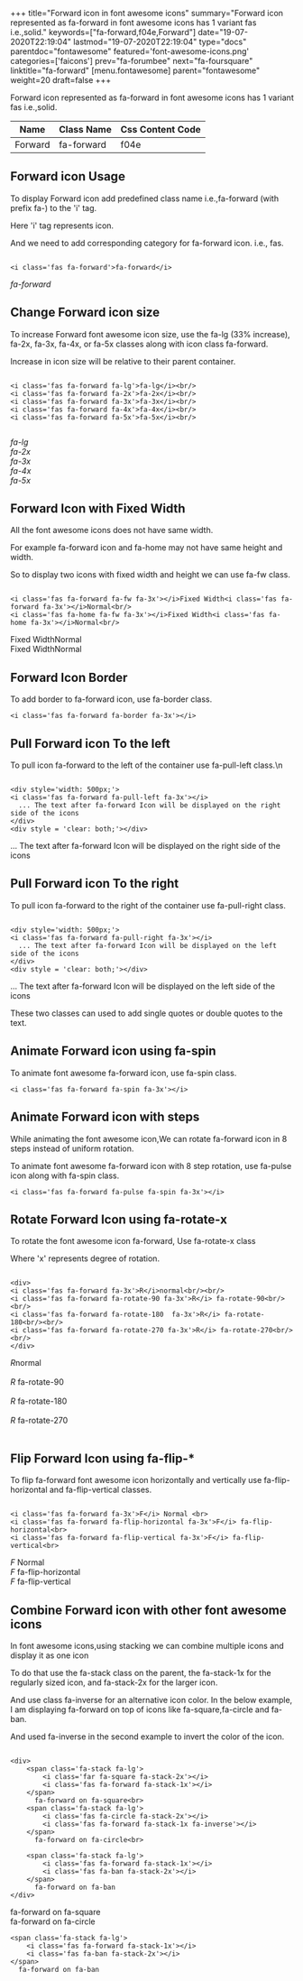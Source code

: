 +++
title="Forward icon in font awesome icons"
summary="Forward icon represented as fa-forward in font awesome icons has 1 variant fas i.e.,solid."
keywords=["fa-forward,f04e,Forward"]
date="19-07-2020T22:19:04"
lastmod="19-07-2020T22:19:04"
type="docs"
parentdoc="fontawesome"
featured='font-awesome-icons.png'
categories=['faicons']
prev="fa-forumbee"
next="fa-foursquare"
linktitle="fa-forward"
[menu.fontawesome]
parent="fontawesome"
weight=20
draft=false
+++


Forward icon represented as fa-forward in font awesome icons has 1 variant fas i.e.,solid.

<div class='table-responsive'><table class='table'><thead><tr><th>Name</th><th>Class Name</th><th>Css Content Code</th></tr></thead><tbody><tr><td>Forward</td><td>fa-forward</td><td>f04e</td></tr></tbody></table></div>



## Forward icon Usage

To display Forward icon add predefined class name i.e.,fa-forward (with prefix fa-) to the 'i' tag.

Here 'i' tag represents icon.

And we need to add corresponding category for fa-forward icon. i.e., fas.


```

<i class='fas fa-forward'>fa-forward</i>
```

<i class='fas fa-forward'>fa-forward</i>




## Change Forward icon size
To increase Forward font awesome icon size, use the fa-lg (33% increase), fa-2x, fa-3x, fa-4x, or fa-5x classes along with icon class fa-forward.

Increase in icon size will be relative to their parent container. 

```

<i class='fas fa-forward fa-lg'>fa-lg</i><br/>
<i class='fas fa-forward fa-2x'>fa-2x</i><br/>
<i class='fas fa-forward fa-3x'>fa-3x</i><br/>
<i class='fas fa-forward fa-4x'>fa-4x</i><br/>
<i class='fas fa-forward fa-5x'>fa-5x</i><br/>
            
```

<i class='fas fa-forward fa-lg'>fa-lg</i><br/>
<i class='fas fa-forward fa-2x'>fa-2x</i><br/>
<i class='fas fa-forward fa-3x'>fa-3x</i><br/>
<i class='fas fa-forward fa-4x'>fa-4x</i><br/>
<i class='fas fa-forward fa-5x'>fa-5x</i><br/>
            



## Forward Icon with Fixed Width 

All the font awesome icons does not have same width.

For example fa-forward icon and fa-home may not have same height and width.

So to display two icons with fixed width and height we can use fa-fw class.


```

<i class='fas fa-forward fa-fw fa-3x'></i>Fixed Width<i class='fas fa-forward fa-3x'></i>Normal<br/>
<i class='fas fa-home fa-fw fa-3x'></i>Fixed Width<i class='fas fa-home fa-3x'></i>Normal<br/>
```

<i class='fas fa-forward fa-fw fa-3x'></i>Fixed Width<i class='fas fa-forward fa-3x'></i>Normal<br/>
<i class='fas fa-home fa-fw fa-3x'></i>Fixed Width<i class='fas fa-home fa-3x'></i>Normal<br/>



## Forward Icon Border 

To add border to fa-forward icon, use fa-border class.


```
<i class='fas fa-forward fa-border fa-3x'></i>

```
<i class='fas fa-forward fa-border fa-3x'></i>





## Pull Forward icon To the left

To pull icon fa-forward to the left of the container use fa-pull-left class.\n

```

<div style='width: 500px;'>
<i class='fas fa-forward fa-pull-left fa-3x'></i>
  ... The text after fa-forward Icon will be displayed on the right side of the icons
</div>
<div style = 'clear: both;'></div>
```

<div style='width: 500px;'>
<i class='fas fa-forward fa-pull-left fa-3x'></i>
  ... The text after fa-forward Icon will be displayed on the right side of the icons
</div>
<div style = 'clear: both;'></div>




## Pull Forward icon To the right
To pull icon fa-forward to the right of the container use fa-pull-right class.

```

<div style='width: 500px;'>
<i class='fas fa-forward fa-pull-right fa-3x'></i>
  ... The text after fa-forward Icon will be displayed on the left side of the icons
</div>
<div style = 'clear: both;'></div>
```

<div style='width: 500px;'>
<i class='fas fa-forward fa-pull-right fa-3x'></i>
  ... The text after fa-forward Icon will be displayed on the left side of the icons
</div>
<div style = 'clear: both;'></div>

These two classes can used to add single quotes or double quotes to the text.


## Animate Forward icon using fa-spin
To animate font awesome fa-forward icon, use fa-spin class.

```
<i class='fas fa-forward fa-spin fa-3x'></i>
```
<i class='fas fa-forward fa-spin fa-3x'></i>




## Animate Forward icon with steps
While animating the font awesome icon,We can rotate fa-forward icon in 8 steps instead of uniform rotation.

To animate font awesome fa-forward icon with 8 step rotation, use fa-pulse icon along with fa-spin class.


```
<i class='fas fa-forward fa-pulse fa-spin fa-3x'></i>

```
<i class='fas fa-forward fa-pulse fa-spin fa-3x'></i>





## Rotate Forward Icon using fa-rotate-x
To rotate the font awesome icon fa-forward, Use fa-rotate-x class

Where 'x' represents degree of rotation.


```

<div>
<i class='fas fa-forward fa-3x'>R</i>normal<br/><br/>
<i class='fas fa-forward fa-rotate-90 fa-3x'>R</i> fa-rotate-90<br/><br/> 
<i class='fas fa-forward fa-rotate-180  fa-3x'>R</i> fa-rotate-180<br/><br/> 
<i class='fas fa-forward fa-rotate-270 fa-3x'>R</i> fa-rotate-270<br/><br/>
</div>
```

<div>
<i class='fas fa-forward fa-3x'>R</i>normal<br/><br/>
<i class='fas fa-forward fa-rotate-90 fa-3x'>R</i> fa-rotate-90<br/><br/> 
<i class='fas fa-forward fa-rotate-180  fa-3x'>R</i> fa-rotate-180<br/><br/> 
<i class='fas fa-forward fa-rotate-270 fa-3x'>R</i> fa-rotate-270<br/><br/>
</div>




## Flip Forward Icon using fa-flip-*
To flip fa-forward font awesome icon horizontally and vertically use fa-flip-horizontal and fa-flip-vertical classes. 

```

<i class='fas fa-forward fa-3x'>F</i> Normal <br>
<i class='fas fa-forward fa-flip-horizontal fa-3x'>F</i> fa-flip-horizontal<br>
<i class='fas fa-forward fa-flip-vertical fa-3x'>F</i> fa-flip-vertical<br>
```

<i class='fas fa-forward fa-3x'>F</i> Normal <br>
<i class='fas fa-forward fa-flip-horizontal fa-3x'>F</i> fa-flip-horizontal<br>
<i class='fas fa-forward fa-flip-vertical fa-3x'>F</i> fa-flip-vertical<br>




## Combine Forward icon with other font awesome icons
In font awesome icons,using stacking we can combine multiple icons and display it as one icon 

To do that use the fa-stack class on the parent, the fa-stack-1x for the regularly sized icon, and fa-stack-2x for the larger icon.

And use class fa-inverse for an alternative icon color. 
In the below example, I am displaying fa-forward on top of icons like fa-square,fa-circle and fa-ban.

And used fa-inverse in the second example to invert the color of the icon.

```

<div>
    <span class='fa-stack fa-lg'>
        <i class='far fa-square fa-stack-2x'></i>
        <i class='fas fa-forward fa-stack-1x'></i>
    </span>
      fa-forward on fa-square<br>
    <span class='fa-stack fa-lg'>
        <i class='fas fa-circle fa-stack-2x'></i>
        <i class='fas fa-forward fa-stack-1x fa-inverse'></i>
    </span>
      fa-forward on fa-circle<br>

    <span class='fa-stack fa-lg'>
        <i class='fas fa-forward fa-stack-1x'></i>
        <i class='fas fa-ban fa-stack-2x'></i>
    </span>
      fa-forward on fa-ban
</div>
```

<div>
    <span class='fa-stack fa-lg'>
        <i class='far fa-square fa-stack-2x'></i>
        <i class='fas fa-forward fa-stack-1x'></i>
    </span>
      fa-forward on fa-square<br>
    <span class='fa-stack fa-lg'>
        <i class='fas fa-circle fa-stack-2x'></i>
        <i class='fas fa-forward fa-stack-1x fa-inverse'></i>
    </span>
      fa-forward on fa-circle<br>

    <span class='fa-stack fa-lg'>
        <i class='fas fa-forward fa-stack-1x'></i>
        <i class='fas fa-ban fa-stack-2x'></i>
    </span>
      fa-forward on fa-ban
</div>






